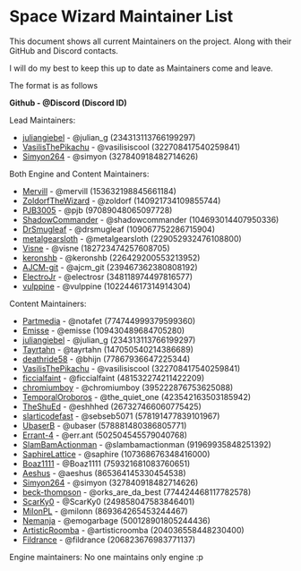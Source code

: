 # Space Wizard Maintainer List
This document shows all current Maintainers on the project. Along with their GitHub and Discord contacts.

I will do my best to keep this up to date as Maintainers come and leave.

The format is as follows

**Github - @Discord (Discord ID)**

Lead Maintainers: 
- [juliangiebel](https://github.com/juliangiebel) - @julian_g (234313113766199297)
- [VasilisThePikachu](https://github.com/VasilisThePikachu) - @vasilisiscool (322708417540259841)
- [Simyon264](https://github.com/Simyon264) - @simyon (327840918482714626)

Both Engine and Content Maintainers:
- [Mervill](https://github.com/Mervill) - @mervill (153632198845661184)
- [ZoldorfTheWizard](https://github.com/ZoldorfTheWizard) - @zoldorf (140921734109855744)
- [PJB3005](https://github.com/PJB3005) - @pjb (97089048065097728)
- [ShadowCommander](https://github.com/ShadowCommander) - @shadowcommander (104693014407950336)
- [DrSmugleaf](https://github.com/DrSmugleaf) - @drsmugleaf (109067752286715904)
- [metalgearsloth](https://github.com/metalgearsloth) - @metalgearsloth (229052932476108800)
- [Visne](https://github.com/Visne) - @visne (182723474257608705)
- [keronshb](https://github.com/keronshb) - @keronshb (226429200553213952)
- [AJCM-git](https://github.com/AJCM-git) - @ajcm_git (239467362380808192)
- [ElectroJr](https://github.com/ElectroJr) - @electrosr (348118974497816577)
- [vulppine](https://github.com/vulppine) - @vulppine (102244617314914304)

Content Maintainers:
- [Partmedia](https://github.com/Partmedia) - @notafet (774744999379599360)
- [Emisse](https://github.com/Emisse) - @emisse (109430489684705280)
- [juliangiebel](https://github.com/juliangiebel) - @julian_g (234313113766199297)
- [Tayrtahn](https://github.com/Tayrtahn) - @tayrtahn (147050540214386689)
- [deathride58](https://github.com/deathride58) - @bhijn (77867936647225344)
- [VasilisThePikachu](https://github.com/VasilisThePikachu) - @vasilisiscool (322708417540259841)
- [ficcialfaint](https://github.com/ficcialfaint) - @ficcialfaint (481532274211422209)
- [chromiumboy](https://github.com/chromiumboy) - @chromiumboy (395222876753625088)
- [TemporalOroboros](https://github.com/TemporalOroboros) - @the_quiet_one (423542163503185942)
- [TheShuEd](https://github.com/TheShuEd) - @eshhhed (267327466060775425)
- [slarticodefast](https://github.com/slarticodefast) - @sebseb5071 (578191477839101967)
- [UbaserB](https://github.com/UbaserB) - @ubaser (578881480386805771)
- [Errant-4](https://github.com/Errant-4) - @err.ant (502504545579040768)
- [SlamBamActionman](https://github.com/SlamBamActionman) - @slambamactionman (91969935848251392)
- [SaphireLattice](https://github.com/SaphireLattice) - @saphire (107368676348416000)
- [Boaz1111](https://github.com/Boaz1111) - @Boaz1111 (759321681083760651)
- [Aeshus](https://github.com/Aeshus) - @aeshus (865364145330454538)
- [Simyon264](https://github.com/Simyon264) - @simyon (327840918482714626)
- [beck-thompson](https://github.com/beck-thompson) - @orks_are_da_best (774424468117782578)
- [ScarKy0](https://github.com/ScarKy0) - @ScarKy0 (249858047583846401)
- [MilonPL](https://github.com/MilonPL) - @milonn (869364265453244467)
- [Nemanja](https://github.com/EmoGarbage404) - @emogarbage (500128901805244436)
- [ArtisticRoomba](https://github.com/ArtisticRoomba) - @artisticroomba (204036558448230400)
- [Fildrance](https://github.com/Fildrance) - @fildrance (206823676983771137)

Engine maintainers:
No one maintains only engine :p
